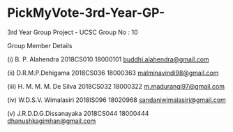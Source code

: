 # PickMyVote-3rd-Year-GP-
3rd Year Group Project - UCSC
Group No : 10

Group Member Details

(i) B. P. Alahendra 
2018CS010
18000101
buddhi.alahendra@gmail.com

(ii) D.R.M.P.Dehigama
 2018CS036
18000363
malminavindi98@gmail.com
 
(iii) H. M. M. M. De Silva
2018CS032
18000322
m.madurangi97@gmail.com
 
(iv) W.D.S.V. Wimalasiri 
2018IS096
18020968
sandaniwimalasiri@gmail.com

(v) J.R.D.D.G.Dissanayaka
2018CS044
18000444
dhanushkagimhan@gmail.com
 


